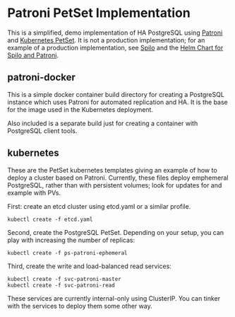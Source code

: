 # Patroni PetSet Implementation

This is a simplified, demo implementation of HA PostgreSQL using [Patroni](https://github.com/zalando/patroni/)
and [Kubernetes PetSet]().  It is not a production implementation; for an
example of a production implementation, see [Spilo](https://github.com/zalando/spilo/tree/master/postgres-appliance) and the
[Helm Chart for Spilo and Patroni](https://github.com/kubernetes/charts/tree/master/incubator/patroni).

## patroni-docker

This is a simple docker container build directory for creating a PostgreSQL
instance which uses Patroni for automated replication and HA.  It is the
base for the image used in the Kubernetes deployment.

Also included is a separate build just for creating a container with PostgreSQL
client tools.

## kubernetes

These are the PetSet kubernetes templates giving an example of how to deploy
a cluster based on Patroni.  Currently, these files deploy emphemeral
PostgreSQL, rather than with persistent volumes; look for updates for
and example with PVs.

First: create an etcd cluster using etcd.yaml or a similar profile.

```
kubectl create -f etcd.yaml
```

Second, create the PostgreSQL PetSet.  Depending on your setup, you can
play with increasing the number of replicas:

```
kubectl create -f ps-patroni-ephemeral
```

Third, create the write and load-balanced read services:

```
kubectl create -f svc-patroni-master
kubectl create -f svc-patroni-read
```

These services are currently internal-only using ClusterIP.  You can tinker
with the services to deploy them some other way.
